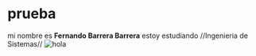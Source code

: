 # prueba
   mi nombre es **Fernando Barrera Barrera**  estoy estudiando //Ingenieria de Sistemas// 
![hola][1]











[1]:https://www.frlp.utn.edu.ar/sites/default/files/inline-images/sistemas_0.jpg